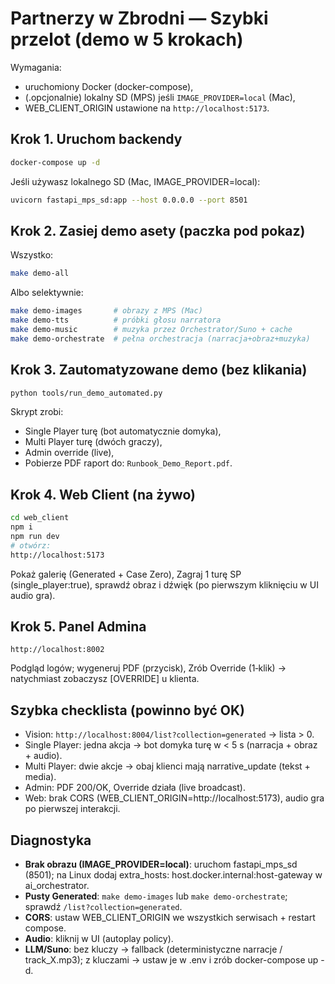 # Partnerzy w Zbrodni — Szybki przelot (demo w 5 krokach)

Wymagania:
- uruchomiony Docker (docker-compose),
- (.opcjonalnie) lokalny SD (MPS) jeśli `IMAGE_PROVIDER=local` (Mac),
- WEB_CLIENT_ORIGIN ustawione na `http://localhost:5173`.

## Krok 1. Uruchom backendy
```bash
docker-compose up -d
```

Jeśli używasz lokalnego SD (Mac, IMAGE_PROVIDER=local):
```bash
uvicorn fastapi_mps_sd:app --host 0.0.0.0 --port 8501
```

## Krok 2. Zasiej demo asety (paczka pod pokaz)
Wszystko:
```bash
make demo-all
```

Albo selektywnie:
```bash
make demo-images       # obrazy z MPS (Mac)
make demo-tts          # próbki głosu narratora
make demo-music        # muzyka przez Orchestrator/Suno + cache
make demo-orchestrate  # pełna orchestracja (narracja+obraz+muzyka)
```

## Krok 3. Zautomatyzowane demo (bez klikania)
```bash
python tools/run_demo_automated.py
```

Skrypt zrobi:
- Single Player turę (bot automatycznie domyka),
- Multi Player turę (dwóch graczy),
- Admin override (live),
- Pobierze PDF raport do: `Runbook_Demo_Report.pdf`.

## Krok 4. Web Client (na żywo)
```bash
cd web_client
npm i
npm run dev
# otwórz:
http://localhost:5173
```

Pokaż galerię (Generated + Case Zero),
Zagraj 1 turę SP (single_player:true), sprawdź obraz i dźwięk (po pierwszym kliknięciu w UI audio gra).

## Krok 5. Panel Admina
```
http://localhost:8002
```

Podgląd logów; wygeneruj PDF (przycisk),
Zrób Override (1‑klik) → natychmiast zobaczysz [OVERRIDE] u klienta.

## Szybka checklista (powinno być OK)
- Vision: `http://localhost:8004/list?collection=generated` → lista > 0.
- Single Player: jedna akcja → bot domyka turę w < 5 s (narracja + obraz + audio).
- Multi Player: dwie akcje → obaj klienci mają narrative_update (tekst + media).
- Admin: PDF 200/OK, Override działa (live broadcast).
- Web: brak CORS (WEB_CLIENT_ORIGIN=http://localhost:5173), audio gra po pierwszej interakcji.

## Diagnostyka
- **Brak obrazu (IMAGE_PROVIDER=local)**: uruchom fastapi_mps_sd (8501); na Linux dodaj extra_hosts: host.docker.internal:host-gateway w ai_orchestrator.
- **Pusty Generated**: `make demo-images` lub `make demo-orchestrate`; sprawdź `/list?collection=generated`.
- **CORS**: ustaw WEB_CLIENT_ORIGIN we wszystkich serwisach + restart compose.
- **Audio**: kliknij w UI (autoplay policy).
- **LLM/Suno**: bez kluczy → fallback (deterministyczne narracje / track_X.mp3); z kluczami → ustaw je w .env i zrób docker-compose up -d.

